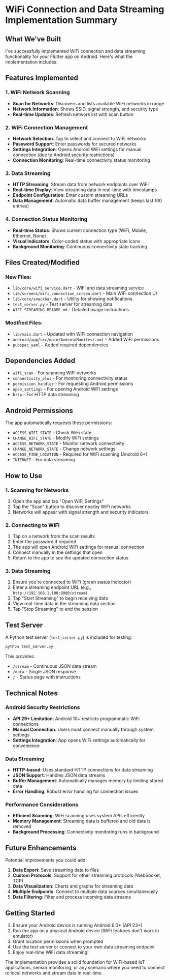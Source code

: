 # WiFi Connection and Data Streaming Implementation Summary

## What We've Built

I've successfully implemented WiFi connection and data streaming functionality for your Flutter app on Android. Here's what the implementation includes:

## Features Implemented

### 1. WiFi Network Scanning
- **Scan for Networks**: Discovers and lists available WiFi networks in range
- **Network Information**: Shows SSID, signal strength, and security type
- **Real-time Updates**: Refresh network list with scan button

### 2. WiFi Connection Management
- **Network Selection**: Tap to select and connect to WiFi networks
- **Password Support**: Enter passwords for secured networks
- **Settings Integration**: Opens Android WiFi settings for manual connection (due to Android security restrictions)
- **Connection Monitoring**: Real-time connectivity status monitoring

### 3. Data Streaming
- **HTTP Streaming**: Stream data from network endpoints over WiFi
- **Real-time Display**: View streaming data in real-time with timestamps
- **Endpoint Configuration**: Enter custom streaming URLs
- **Data Management**: Automatic data buffer management (keeps last 100 entries)

### 4. Connection Status Monitoring
- **Real-time Status**: Shows current connection type (WiFi, Mobile, Ethernet, None)
- **Visual Indicators**: Color-coded status with appropriate icons
- **Background Monitoring**: Continuous connectivity state tracking

## Files Created/Modified

### New Files:
- `lib/core/wifi_service.dart` - WiFi and data streaming service
- `lib/screens/wifi_connection_screen.dart` - Main WiFi connection UI
- `lib/core/snackbar.dart` - Utility for showing notifications
- `test_server.py` - Test server for streaming data
- `WIFI_STREAMING_README.md` - Detailed usage instructions

### Modified Files:
- `lib/main.dart` - Updated with WiFi connection navigation
- `android/app/src/main/AndroidManifest.xml` - Added WiFi permissions
- `pubspec.yaml` - Added required dependencies

## Dependencies Added

- `wifi_scan` - For scanning WiFi networks
- `connectivity_plus` - For monitoring connectivity status
- `permission_handler` - For requesting Android permissions
- `open_settings` - For opening Android WiFi settings
- `http` - For HTTP data streaming

## Android Permissions

The app automatically requests these permissions:
- `ACCESS_WIFI_STATE` - Check WiFi state
- `CHANGE_WIFI_STATE` - Modify WiFi settings
- `ACCESS_NETWORK_STATE` - Monitor network connectivity
- `CHANGE_NETWORK_STATE` - Change network settings
- `ACCESS_FINE_LOCATION` - Required for WiFi scanning (Android 6+)
- `INTERNET` - For data streaming

## How to Use

### 1. Scanning for Networks
1. Open the app and tap "Open WiFi Settings"
2. Tap the "Scan" button to discover nearby WiFi networks
3. Networks will appear with signal strength and security indicators

### 2. Connecting to WiFi
1. Tap on a network from the scan results
2. Enter the password if required
3. The app will open Android WiFi settings for manual connection
4. Connect manually in the settings that open
5. Return to the app to see the updated connection status

### 3. Data Streaming
1. Ensure you're connected to WiFi (green status indicator)
2. Enter a streaming endpoint URL (e.g., `http://192.168.1.100:8080/stream`)
3. Tap "Start Streaming" to begin receiving data
4. View real-time data in the streaming data section
5. Tap "Stop Streaming" to end the session

## Test Server

A Python test server (`test_server.py`) is included for testing:

```bash
python test_server.py
```

This provides:
- `/stream` - Continuous JSON data stream
- `/data` - Single JSON response
- `/` - Status page with instructions

## Technical Notes

### Android Security Restrictions
- **API 29+ Limitation**: Android 10+ restricts programmatic WiFi connections
- **Manual Connection**: Users must connect manually through system settings
- **Settings Integration**: App opens WiFi settings automatically for convenience

### Data Streaming
- **HTTP-based**: Uses standard HTTP connections for data streaming
- **JSON Support**: Handles JSON data streams
- **Buffer Management**: Automatically manages memory by limiting stored data
- **Error Handling**: Robust error handling for connection issues

### Performance Considerations
- **Efficient Scanning**: WiFi scanning uses system APIs efficiently
- **Memory Management**: Streaming data is buffered and old data is removed
- **Background Processing**: Connectivity monitoring runs in background

## Future Enhancements

Potential improvements you could add:
1. **Data Export**: Save streaming data to files
2. **Custom Protocols**: Support for other streaming protocols (WebSocket, TCP)
3. **Data Visualization**: Charts and graphs for streaming data
4. **Multiple Endpoints**: Connect to multiple data sources simultaneously
5. **Data Filtering**: Filter and process incoming data streams

## Getting Started

1. Ensure your Android device is running Android 6.0+ (API 23+)
2. Run the app on a physical Android device (WiFi features don't work in emulator)
3. Grant location permissions when prompted
4. Use the test server or connect to your own data streaming endpoint
5. Enjoy real-time WiFi data streaming!

The implementation provides a solid foundation for WiFi-based IoT applications, sensor monitoring, or any scenario where you need to connect to local networks and stream data in real-time.
